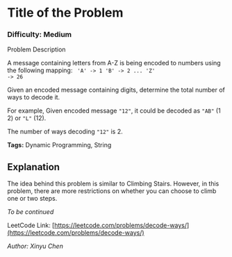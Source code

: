# Title of the Problem
### Difficulty: Medium

Problem Description

A message containing letters from A-Z is being encoded to numbers using the following mapping:
<code>
'A' -> 1
'B' -> 2
...
'Z' -> 26
</code>

Given an encoded message containing digits, determine the total number of ways to decode it.

For example,
Given encoded message `"12"`, it could be decoded as `"AB"` (1 2) or `"L"` (12).

The number of ways decoding `"12"` is 2.

**Tags:** Dynamic Programming, String

## Explanation

The idea behind this problem is similar to Climbing Stairs. However, in this problem, there are more restrictions on whether you can choose to climb one or two steps. 

*To be continued*

LeetCode Link: [https://leetcode.com/problems/decode-ways/](https://leetcode.com/problems/decode-ways/)

*Author: Xinyu Chen*
